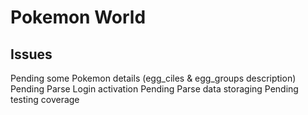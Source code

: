Pokemon World
=====================

## Issues
Pending some Pokemon details (egg_ciles & egg_groups description)
Pending Parse Login activation
Pending Parse data storaging
Pending testing coverage